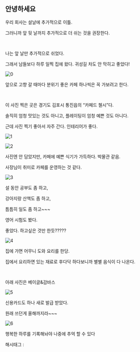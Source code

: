 ## 안녕하세요

우리 회사는 설날에 추가적으로 이틀.

그러니까 앞 뒷 날까지 추가적으로 더 쉬는 것을 권장한다.

​

나는 앞 날만 추가적으로 쉬었다.

그래서 남들보다 하루 일찍 집에 왔다. 귀성길 차도 안 막히고 좋았다!

![0](./asset/0.png)

앞으로 고향 갈 때마다 분위기 좋은 카페 하나씩은 꼭 가보려고 한다.

​

이 사진 찍은 곳은 경기도 김포시 통진읍의 “카페드 첼시”다.

솔직히 엄청 맛있는 것도 아니고, 플레이팅이 엄청 예쁜 것도 아니다.

근데 사진 찍기 좋아서 자주 간다. 인테리어가 좋다.

![1](./asset/1.png)

![2](./asset/2.png)

사진엔 안 담았지만, 카페에 예쁜 식기가 가득하다. 박물관 같음.

사장님이 취미로 카페를 운영하는 것 같다.

![3](./asset/3.png)

설 동안 공부도 좀 하고,

강아지랑 산책도 좀 하고,

틈틈히 일도 좀 하고~~~

영어 시험도 봤다.

좋았다. 하고싶은 것만 한듯?????

![4](./asset/4.png)

집에 가면 어무니 도와 요리를 한당.

집에서 요리하면 있는 재료로 후다닥 하다보니까 별별 음식이 다 나온다.

​

아래 사진은 베이글&감바스

![5](./asset/5.png)

신용카드도 하나 새로 발급 받았다.

원래 쓰던게 올해까지라~~~

![6](./asset/6.png)

행복한 하루를 기록해놔야 나중에 추억 할 수 있다

 해시태그 : 